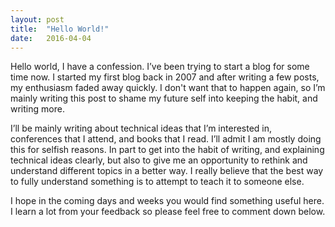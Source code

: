```yaml
---
layout: post
title:  "Hello World!"
date:   2016-04-04
---
```


Hello world, I have a confession. I’ve been trying to start a blog for some time now. I started my first blog back in 2007 and  after writing a few posts, my enthusiasm faded away quickly. I don't want that to happen again, so I’m mainly writing this post to shame my future self into keeping the habit, and writing more.

I’ll be mainly writing about technical ideas that I’m interested in, conferences that I attend, and books that I read. I’ll admit I am mostly doing this for selfish reasons. In part to get into the habit of writing, and explaining technical ideas clearly, but also to give me an opportunity to rethink and understand different topics in a better way. I really believe that the best way to fully understand something is to attempt to teach it to someone else.   

I hope in the coming days and weeks you would find something useful here. I learn a lot from your feedback so please feel free to comment down below. 